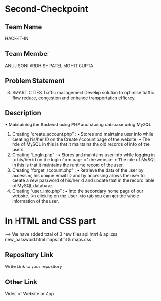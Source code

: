 # Second-Checkpoint

## Team Name
HACK-IT-IN

## Team Member
ANUJ SONI 
ARDHISH PATEL
MOHIT GUPTA

## Problem Statement
3.  SMART CITIES
    Traffic management
    Develop solution to optimise traffic flow reduce, congestion and enhance transportation effiency.

## Description
•	Maintaining the Backend using PHP and storing database using MySQL
1.	Creating “create_account.php” : 
•	Stores and maintains user info while creating his/her ID on the Create Account page of the website.
•	The role of MySQL in this is that it maintains the old records of info of the users.
2.	Creating “LogIn.php” : 
•	Stores and maintains user info while logging in to his/her id on the login form page of the website.
•	The role of MySQL in this is that it maintains the runtime record of the user.
3.	Creating “forget_account.php” : 
•	Retrieve the data of the user by accessing his unique email ID and by accessing allows the user to create a new password of his/her id and update that in the record table of MySQL database.
4.	Creating “user_info.php” :
•	Into the secondary home page of our website. On clicking on the User Info tab you can get the whole information of the user.


# In HTML and CSS part 
--> We have added total of 3 new files 
api.html & api.css
new_password.html 
maps.html & maps.css


## Repository Link
Write Link to your repository

## Other Link
Video of Website or App
